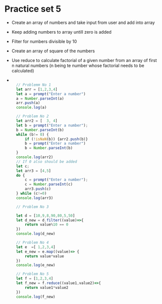 # Practice set 5

- Create an array of numbers and take input from user and add into array
- Keep adding numbers to array untill zero is added
- Filter for numbers divisible by 10
- Create an array of square of the numbers
- Use reduce to calculate factorial of a given number from an array of first n natural numbers (n being te number whose factorial needs to be calculated)

- ```js

    // Problemm No 1
    let arr = [1,2,3,4]
    let a = prompt("Enter a number")
    a = Number.parseInt(a)
    arr.push(a)
    console.log(a)

    // Problem No 2
    let arr2 = [  3, 4]
    let b = prompt("Enter a number");
    b = Number.parseInt(b)
    while (b!= 0) {
        if (!isNaN(b)) {arr2.push(b)}
        b = prompt("Enter a number")
        b = Number.parseInt(b)
    }
    console.log(arr2)
    // If 0 also should be added
    let c;
    let arr3 = [4,5]
    do {
        c = prompt("Enter a number");
        c = Number.parseInt(c)
        arr3.push(c)
    } while (c!=0)
    console.log(arr3)

    // Problem No 3

    let d = [10,9,8,90,80,5,50]
    let d_new = d.filter((value)=>{
        return value%10 == 0
    })
    console.log(d_new)

    // Problem No 4
    let e  =[ 1,2,3,4]
    let e_new = e.map((value)=> {
        return value*value
    })
    console.log(e_new)

    // Problem No 5
    let f = [1,2,3,4]
    let f_new = f.reduce((value1,value2)=>{
        return value1*value2
    })
    console.log(f_new)
    ```
